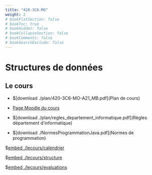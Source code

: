 ```yaml
---
title: "420-3C6-MO"
weight: 2
# bookFlatSection: false
# bookToc: true
# bookHidden: false
# bookCollapseSection: false
# bookComments: false
# bookSearchExclude: false
---
```


# Structures de données

## Le cours


* $[download ./plan/420-3C6-MO-A21_MB.pdf](Plan de cours)

* <a href="https://cmontmorency.moodle.decclic.qc.ca/course/view.php?id=5671" target="_blank">Page Moodle du cours</a>

* $[download ./plan/regles_departement_informatique.pdf](Règles département d'informatique)

* $[download ./NormesProgrammationJava.pdf](Normes de programmation)

$[embed ./lecours/calendrier]()

<!--


$[embed ./lecours/premiere_semaine]()

-->

$[embed ./lecours/structure]()


$[embed ./lecours/evaluations]()

